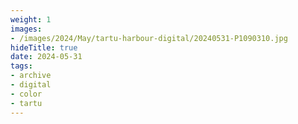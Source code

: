 ```yaml
---
weight: 1
images:
- /images/2024/May/tartu-harbour-digital/20240531-P1090310.jpg
hideTitle: true
date: 2024-05-31
tags:
- archive
- digital
- color
- tartu
---
```


